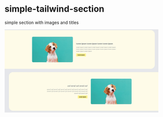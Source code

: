 # simple-tailwind-section
simple section with images and titles

![screenshot](https://github.com/M-Hosseini80/simple-tailwind-section/blob/main/screenshot.JPG)
